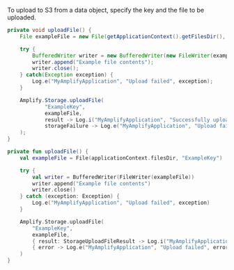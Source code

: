 To upload to S3 from a data object, specify the key and the file to be uploaded. 

<amplify-block-switcher>
<amplify-block name="Java">

```java
private void uploadFile() {
    File exampleFile = new File(getApplicationContext().getFilesDir(), "ExampleKey");

    try {
        BufferedWriter writer = new BufferedWriter(new FileWriter(exampleFile));
        writer.append("Example file contents");
        writer.close();
    } catch(Exception exception) {
        Log.e("MyAmplifyApplication", "Upload failed", exception);
    }

    Amplify.Storage.uploadFile(
            "ExampleKey",
            exampleFile,
            result -> Log.i("MyAmplifyApplication", "Successfully uploaded: " + result.getKey()),
            storageFailure -> Log.e("MyAmplifyApplication", "Upload failed", storageFailure)
    );
}
```

</amplify-block>
<amplify-block name="Kotlin">

```kotlin
private fun uploadFile() {
    val exampleFile = File(applicationContext.filesDir, "ExampleKey")

    try {
        val writer = BufferedWriter(FileWriter(exampleFile))
        writer.append("Example file contents")
        writer.close()
    } catch (exception: Exception) {
        Log.e("MyAmplifyApplication", "Upload failed", exception)
    }

    Amplify.Storage.uploadFile(
        "ExampleKey",
        exampleFile,
        { result: StorageUploadFileResult -> Log.i("MyAmplifyApplication", "Successfully uploaded: " + result.getKey()) },
        { error -> Log.e("MyAmplifyApplication", "Upload failed", error) }
    )
}
```

</amplify-block>
</amplify-block-switcher>